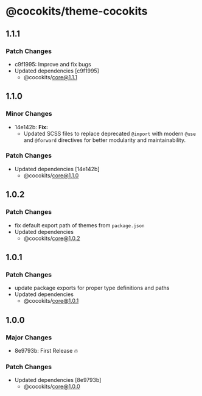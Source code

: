 # @cocokits/theme-cocokits

## 1.1.1

### Patch Changes

- c9f1995: Improve and fix bugs
- Updated dependencies [c9f1995]
  - @cocokits/core@1.1.1

## 1.1.0

### Minor Changes

- 14e142b: **Fix:**
  - Updated SCSS files to replace deprecated `@import` with modern `@use` and `@forward` directives for better modularity and maintainability.

### Patch Changes

- Updated dependencies [14e142b]
  - @cocokits/core@1.1.0

## 1.0.2

### Patch Changes

- fix default export path of themes from `package.json`
- Updated dependencies
  - @cocokits/core@1.0.2

## 1.0.1

### Patch Changes

- update package exports for proper type definitions and paths
- Updated dependencies
  - @cocokits/core@1.0.1

## 1.0.0

### Major Changes

- 8e9793b: First Release 🔥

### Patch Changes

- Updated dependencies [8e9793b]
  - @cocokits/core@1.0.0
